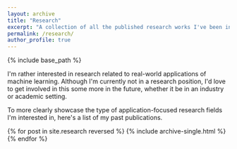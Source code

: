 ```yaml
---
layout: archive
title: "Research"
excerpt: "A collection of all the published research works I've been involved in."
permalink: /research/
author_profile: true
---
```


{% include base_path %}

I'm rather interested in research related to real-world applications of machine learning. Although I'm currently not in a research position, I'd love to get involved in this some more in the future, whether it be in an industry or academic setting. 

To more clearly showcase the type of application-focused research fields I'm interested in, here's a list of my past publications. 

{% for post in site.research reversed %}
  {% include archive-single.html %}
{% endfor %}

